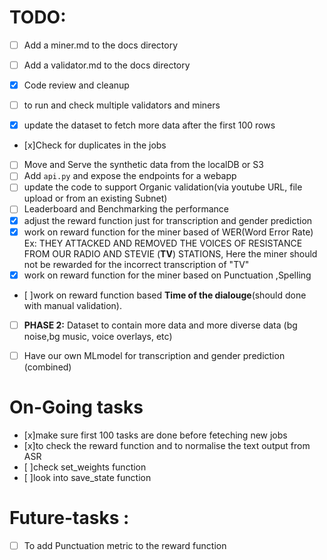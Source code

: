 
# TODO:
- [ ] Add a miner.md to the docs directory
- [ ] Add a validator.md to the docs directory
- [x] Code review and cleanup
- [ ] to run and check multiple validators and miners

- [x] update the dataset to fetch more data after the first 100 rows
- [x]Check for duplicates in the jobs
- [ ] Move and Serve the synthetic data from the localDB or S3
- [ ] Add ```api.py``` and expose the endpoints for a webapp
- [ ] update the code to support Organic validation(via youtube URL, file upload or from an existing Subnet)
- [ ] Leaderboard  and Benchmarking the performance
- [x] adjust the reward function just for transcription and gender prediction
- [x] work on reward function for the miner based of WER(Word Error Rate)
Ex: THEY ATTACKED AND REMOVED THE VOICES OF RESISTANCE FROM OUR RADIO AND STEVIE (**TV**) STATIONS, Here the miner should not be rewarded for the incorrect transcription of "TV"
 - [x] work on reward function for the miner based on Punctuation ,Spelling
 - [ ]work on  reward function based  **Time of the dialouge**(should done with manual validation).
 - [ ] **PHASE 2:** Dataset to contain more data and more diverse data (bg noise,bg music, voice overlays, etc)
 - [ ] Have our own MLmodel for transcription and gender prediction (combined)
 

# On-Going tasks

- [x]make sure first 100 tasks are done before feteching new jobs
- [x]to check the reward function and to normalise the text output from ASR
- [ ]check set_weights function
- [ ]look into save_state function

# Future-tasks :

- [ ] To add  Punctuation metric to the reward function
